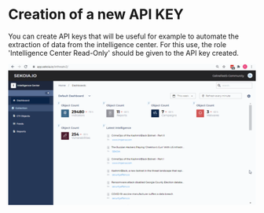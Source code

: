 # Creation of a new API KEY

You can create API keys that will be useful for example to automate the extraction of data from the intelligence center.
For this use, the role 'Intelligence Center Read-Only' should be given to the API key created.

![API Key creation](../assets/getting_started/create_apikey.gif)
